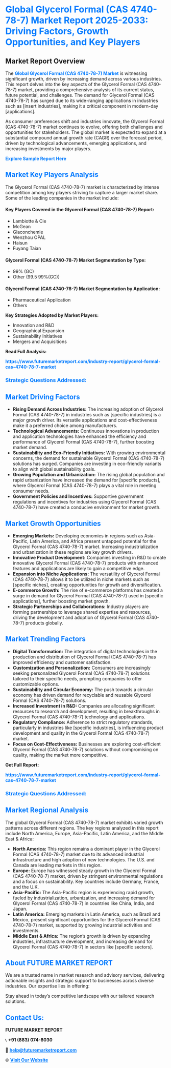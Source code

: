 <h1 style="color: #007BFF;">Global Glycerol Formal (CAS 4740-78-7) Market Report 2025-2033: Driving Factors, Growth Opportunities, and Key Players</h1>

<section id="overview">
<h2>Market Report Overview</h2>
<p>The <a href="https://www.futuremarketreport.com/industry-report/glycerol-formal-cas-4740-78-7-market" style="color: #007BFF; text-decoration: none;"><strong>Global Glycerol Formal (CAS 4740-78-7) Market</strong></a> is witnessing significant growth, driven by increasing demand across various industries. This report delves into the key aspects of the Glycerol Formal (CAS 4740-78-7) market, providing a comprehensive analysis of its current status, future potential, and challenges. The demand for Glycerol Formal (CAS 4740-78-7) has surged due to its wide-ranging applications in industries such as [insert industries], making it a critical component in modern-day [applications].</p>
<p>As consumer preferences shift and industries innovate, the Glycerol Formal (CAS 4740-78-7) market continues to evolve, offering both challenges and opportunities for stakeholders. The global market is expected to expand at a substantial compound annual growth rate (CAGR) over the forecast period, driven by technological advancements, emerging applications, and increasing investments by major players.</p>
</section>

<section id="overview">
<p><a href="https://www.futuremarketreport.com/request-sample/reportId=28203" style="color: #007BFF; text-decoration: none;"><strong>Explore Sample Report Here</strong></a></p>
</section>

<section id="key-players">
<h2 style="color: #007BFF;">Market Key Players Analysis</h2>
<p>The Glycerol Formal (CAS 4740-78-7) market is characterized by intense competition among key players striving to capture a larger market share. Some of the leading companies in the market include:</p>
<h4>Key Players Covered in the Glycerol Formal (CAS 4740-78-7) Report:</h4>
<ul><li>Lambiotte &amp; Cie</li><li>McGean</li><li>Glaconchemie</li><li>Wenzhou OPAL</li><li>Haisun</li><li>Fuyang Taian</li></ul>
<h4>Glycerol Formal (CAS 4740-78-7) Market Segmentation by Type:</h4>
<ul><li>99% (GC)</li><li>Other (99.5 99%(GC))</li></ul>

<h4>Glycerol Formal (CAS 4740-78-7) Market Segmentation by Application:</h4>
<ul><li>Pharmaceutical Application</li><li>Others</li></ul>
<p><strong>Key Strategies Adopted by Market Players:</strong></p>
<ul>
<li>Innovation and R&D</li>
<li>Geographical Expansion</li>
<li>Sustainability Initiatives</li>
<li>Mergers and Acquisitions</li>
</ul>
</section>

<section>
<p><strong>Read Full Analysis: </strong></p><a href="https://www.futuremarketreport.com/industry-report/glycerol-formal-cas-4740-78-7-market" style="color: #007BFF; text-decoration: none;"><strong>https://www.futuremarketreport.com/industry-report/glycerol-formal-cas-4740-78-7-market</strong></a>
<h3 style="color: #007BFF;">Strategic Questions Addressed:</h3>
</section>

<section id="driving-factors">
<h2 style="color: #007BFF;">Market Driving Factors</h2>
<ul>
<li><strong>Rising Demand Across Industries:</strong> The increasing adoption of Glycerol Formal (CAS 4740-78-7) in industries such as [specific industries] is a major growth driver. Its versatile applications and cost-effectiveness make it a preferred choice among manufacturers.</li>
<li><strong>Technological Advancements:</strong> Continuous innovations in production and application technologies have enhanced the efficiency and performance of Glycerol Formal (CAS 4740-78-7), further boosting market demand.</li>
<li><strong>Sustainability and Eco-Friendly Initiatives:</strong> With growing environmental concerns, the demand for sustainable Glycerol Formal (CAS 4740-78-7) solutions has surged. Companies are investing in eco-friendly variants to align with global sustainability goals.</li>
<li><strong>Growing Population and Urbanization:</strong> The rising global population and rapid urbanization have increased the demand for [specific products], where Glycerol Formal (CAS 4740-78-7) plays a vital role in meeting consumer needs.</li>
<li><strong>Government Policies and Incentives:</strong> Supportive government regulations and incentives for industries using Glycerol Formal (CAS 4740-78-7) have created a conducive environment for market growth.</li>
</ul>
</section>

<section id="growth-opportunities">
<h2 style="color: #007BFF;">Market Growth Opportunities</h2>
<ul>
<li><strong>Emerging Markets:</strong> Developing economies in regions such as Asia-Pacific, Latin America, and Africa present untapped potential for the Glycerol Formal (CAS 4740-78-7) market. Increasing industrialization and urbanization in these regions are key growth drivers.</li>
<li><strong>Innovative Product Development:</strong> Companies investing in R&D to create innovative Glycerol Formal (CAS 4740-78-7) products with enhanced features and applications are likely to gain a competitive edge.</li>
<li><strong>Expansion into Niche Applications:</strong> The versatility of Glycerol Formal (CAS 4740-78-7) allows it to be utilized in niche markets such as [specific niches], creating opportunities for growth and diversification.</li>
<li><strong>E-commerce Growth:</strong> The rise of e-commerce platforms has created a surge in demand for Glycerol Formal (CAS 4740-78-7) used in [specific applications], further boosting market growth.</li>
<li><strong>Strategic Partnerships and Collaborations:</strong> Industry players are forming partnerships to leverage shared expertise and resources, driving the development and adoption of Glycerol Formal (CAS 4740-78-7) products globally.</li>
</ul>
</section>

<section id="trending-factors">
<h2 style="color: #007BFF;">Market Trending Factors</h2>
<ul>
<li><strong>Digital Transformation:</strong> The integration of digital technologies in the production and distribution of Glycerol Formal (CAS 4740-78-7) has improved efficiency and customer satisfaction.</li>
<li><strong>Customization and Personalization:</strong> Consumers are increasingly seeking personalized Glycerol Formal (CAS 4740-78-7) solutions tailored to their specific needs, prompting companies to offer customizable options.</li>
<li><strong>Sustainability and Circular Economy:</strong> The push towards a circular economy has driven demand for recyclable and reusable Glycerol Formal (CAS 4740-78-7) solutions.</li>
<li><strong>Increased Investment in R&D:</strong> Companies are allocating significant resources to research and development, resulting in breakthroughs in Glycerol Formal (CAS 4740-78-7) technology and applications.</li>
<li><strong>Regulatory Compliance:</strong> Adherence to strict regulatory standards, particularly in industries like [specific industries], is influencing product development and quality in the Glycerol Formal (CAS 4740-78-7) market.</li>
<li><strong>Focus on Cost-Effectiveness:</strong> Businesses are exploring cost-efficient Glycerol Formal (CAS 4740-78-7) solutions without compromising on quality, making the market more competitive.</li>
</ul>
</section>

<section>
<p><strong>Get Full Report: </strong></p><a href="https://www.futuremarketreport.com/industry-report/glycerol-formal-cas-4740-78-7-market" style="color: #007BFF; text-decoration: none;"><strong>https://www.futuremarketreport.com/industry-report/glycerol-formal-cas-4740-78-7-market</strong></a>
<h3 style="color: #007BFF;">Strategic Questions Addressed:</h3>
</section>


<section id="regional-analysis">
<h2 style="color: #007BFF;">Market Regional Analysis</h2>
<p>The global Glycerol Formal (CAS 4740-78-7) market exhibits varied growth patterns across different regions. The key regions analyzed in this report include North America, Europe, Asia-Pacific, Latin America, and the Middle East & Africa:</p>
<ul>
<li><strong>North America:</strong> This region remains a dominant player in the Glycerol Formal (CAS 4740-78-7) market due to its advanced industrial infrastructure and high adoption of new technologies. The U.S. and Canada are leading markets in this region.</li>
<li><strong>Europe:</strong> Europe has witnessed steady growth in the Glycerol Formal (CAS 4740-78-7) market, driven by stringent environmental regulations and a focus on sustainability. Key countries include Germany, France, and the U.K.</li>
<li><strong>Asia-Pacific:</strong> The Asia-Pacific region is experiencing rapid growth, fueled by industrialization, urbanization, and increasing demand for Glycerol Formal (CAS 4740-78-7) in countries like China, India, and Japan.</li>
<li><strong>Latin America:</strong> Emerging markets in Latin America, such as Brazil and Mexico, present significant opportunities for the Glycerol Formal (CAS 4740-78-7) market, supported by growing industrial activities and investments.</li>
<li><strong>Middle East & Africa:</strong> The region’s growth is driven by expanding industries, infrastructure development, and increasing demand for Glycerol Formal (CAS 4740-78-7) in sectors like [specific sectors].</li>
</ul>
</section>

<footer>
<h2 style="color: #007BFF;">About FUTURE MARKET REPORT</h2>
<p>We are a trusted name in market research and advisory services, delivering actionable insights and strategic support to businesses across diverse industries. Our expertise lies in offering:</p>

<p>Stay ahead in today’s competitive landscape with our tailored research solutions.</p>

<h2 style="color: #007BFF;">Contact Us:</h2>
<p><strong>FUTURE MARKET REPORT</strong></p>
<p>📞 <strong>+91 (883) 074-8030</strong></p>
<p>📧 <strong><a href="mailto:help@futuremarketreport.com" style="color: #007BFF;">help@futuremarketreport.com</a></strong></p>
<p>🌐 <strong><a href="https://www.futuremarketreport.com/" style="color: #007BFF;">Visit Our Website</a></strong></p>
</footer>